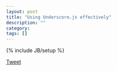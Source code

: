 ```yaml
---
layout: post
title: "Using Underscore.js effectively"
description: ""
category: 
tags: []
---
```

{% include JB/setup %}

<div style="margin-bottom: 1.5em;">
	<div>
		<a href="https://twitter.com/share" class="twitter-share-button" style="vertical-align: bottom">Tweet</a>
	</div>
	<div>
		<span class="fb-share-button" data-href="http://rafaelcfreire.github.io/2015/03/28/using-underscorejs-effectively/" data-layout="button"></span>
	</div>
</div>

<script type="text/javascript" src="/js/main.js"></script>